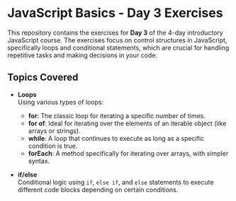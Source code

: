 # JavaScript Basics - Day 3 Exercises

This repository contains the exercises for **Day 3** of the 4-day introductory JavaScript course. The exercises focus on control structures in JavaScript, specifically loops and conditional statements, which are crucial for handling repetitive tasks and making decisions in your code.

## Topics Covered

- **Loops**  
  Using various types of loops:

  - **for**: The classic loop for iterating a specific number of times.
  - **for of**: Ideal for iterating over the elements of an iterable object (like arrays or strings).
  - **while**: A loop that continues to execute as long as a specific condition is true.
  - **forEach**: A method specifically for iterating over arrays, with simpler syntax.

- **if/else**  
  Conditional logic using `if`, `else if`, and `else` statements to execute different code blocks depending on certain conditions.
